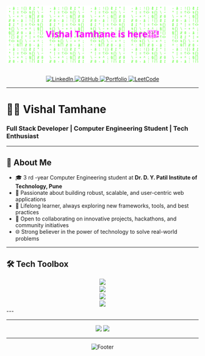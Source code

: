  <!--<div align="center">
  <img src="https://capsule-render.vercel.app/api?type=waving&color=0A66C2,FF5722,FFA116&height=220&section=header&text=Vishal%20Tamhane&fontSize=54&fontColor=ffffff&fontAlignY=40&animation=fadeIn" alt="Header"/>
 </div> -->
<p align="center">
  <img src="./coding-matrix.svg" alt="Coding Matrix Animation" />
</p>
<!-- <h1 align="center" style="font-weight:900; font-size:48px; color:#34ff00;">
  Hey there 👋, <span style="color:#00eaff;">Vishal Tamhane</span> is here
</h1> -->
<br/>

<div align="center">
  <a href="https://linkedin.com/in/vishal-tamhane-8229952b7" target="_blank">
    <img src="https://img.shields.io/badge/LinkedIn-0A66C2?style=for-the-badge&logo=linkedin&logoColor=white" alt="LinkedIn"/>
  </a>
  <a href="https://github.com/vishal-tamhane" target="_blank">
    <img src="https://img.shields.io/badge/GitHub-181717?style=for-the-badge&logo=github&logoColor=white" alt="GitHub"/>
  </a>
  <a href="https://vishal-tamhane.github.io/Vishal-Portfolio-2/" target="_blank">
    <img src="https://img.shields.io/badge/Portfolio-FF5722?style=for-the-badge&logo=google-chrome&logoColor=white" alt="Portfolio"/>
  </a>
  <a href="https://leetcode.com/u/vishal_tamhane/" target="_blank">
    <img src="https://img.shields.io/badge/LeetCode-FFA116?style=for-the-badge&logo=leetcode&logoColor=white" alt="LeetCode"/>
  </a>
</div>

---

# 👨‍💻 Vishal Tamhane

### Full Stack Developer | Computer Engineering Student | Tech Enthusiast

---

## 🚀 About Me

- 🎓 3 rd -year Computer Engineering student at **Dr. D. Y. Patil Institute of Technology, Pune**
- 💼 Passionate about building robust, scalable, and user-centric web applications
- 🧠 Lifelong learner, always exploring new frameworks, tools, and best practices
- 🤝 Open to collaborating on innovative projects, hackathons, and community initiatives
- 🌐 Strong believer in the power of technology to solve real-world problems

---

## 🛠️ Tech Toolbox

<div align="center">
  <img src="https://skillicons.dev/icons?i=react,redux,ts,js,html,css,tailwind&perline=7" height="45"/>
  <br/>
  <img src="https://skillicons.dev/icons?i=nodejs,express,java,spring&perline=4" height="45"/>
  <br/>
  <img src="https://skillicons.dev/icons?i=python,cpp,c,git,github&perline=5" height="45"/>
  <br/>
  <img src="https://skillicons.dev/icons?i=mysql,mongodb,sqlite,vercel,figma,postman&perline=6" height="45"/>
</div>
---


---
<div align="center">
 <img src="https://github-readme-stats.vercel.app/api?username=vishal-tamhane&show_icons=true&rank_icon=github&title_color=39FF14&icon_color=39FF14&text_color=E0E0E0&bg_color=30,0d0d0d,1a1a1a,0d1a0d&hide_border=true&border_radius=20&custom_title=🚀%20GitHub%20Performance" height="180"/>
  <img src="https://github-readme-streak-stats.herokuapp.com?user=vishal-tamhane&background=0D1A0D&border_radius=20&ring=39FF14&fire=39FF14&currStreakLabel=39FF14&sideNums=39FF14&currStreakNum=39FF14&sideLabels=E0E0E0&dates=AAAAAA&hide_border=true" height="180"/>
</div>



---

<div align="center">
  <img src="https://capsule-render.vercel.app/api?type=waving&section=footer&color=0:000000,50:0f3d0f,100:00ff7f&height=120&text=Let%27s%20build%20something%20amazing!&fontSize=25&fontAlignY=30&fontColor=ffffff&animation=twinkling" alt="Footer"/>
</div>




